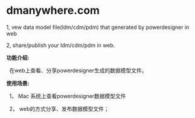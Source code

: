 # dmanywhere.com
1, vew data model file(ldm/cdm/pdm) that generated by powerdesigner in web  <p>
2, share/publish your ldm/cdm/pdm in web.<p>

<b>功能介绍:</b><p>
   在web上查看、分享powerdesigner生成的数据模型文件。
   <p><p>
<b>使用场景:</b><p>
   1， Mac 系统上查看powerdesigner数据模型文件<p>
   2， web的方式分享、发布数据模型文件；<p>
